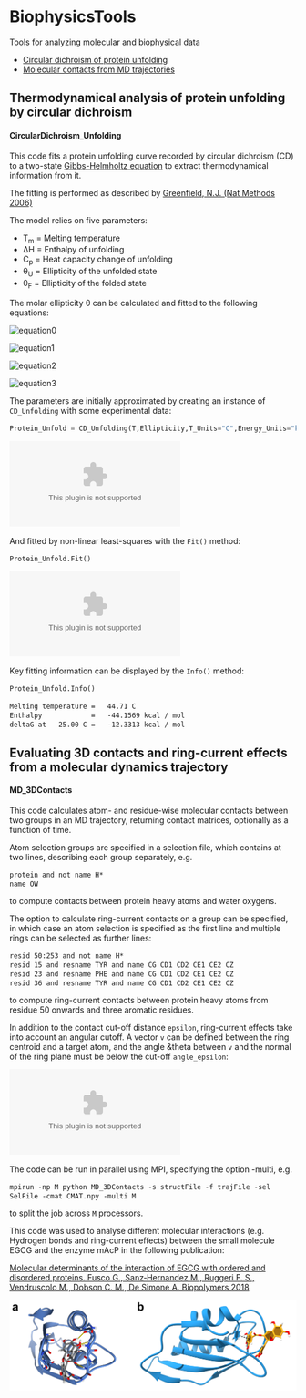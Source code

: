 # BiophysicsTools
Tools for analyzing molecular and biophysical data

- [Circular dichroism of protein unfolding](#thermodynamical-analysis-of-protein-unfolding-by-circular-dichroism)
- [Molecular contacts from MD trajectories](#evaluating-3d-contacts-and-ring-current-effects-from-a-molecular-dynamics-trajectory)

## Thermodynamical analysis of protein unfolding by circular dichroism

#### CircularDichroism_Unfolding

This code fits a protein unfolding curve recorded by circular dichroism (CD) to a two-state [Gibbs-Helmholtz equation](https://en.wikipedia.org/wiki/Gibbs–Helmholtz_equation) to extract thermodynamical information from it.

The fitting is performed as described by [Greenfield, N.J. (Nat Methods 2006)](https://www.nature.com/articles/nprot.2006.204)

The model relies on five parameters:
- T<sub>m</sub> = Melting temperature
- &Delta;H = Enthalpy of unfolding
- C<sub>p</sub> = Heat capacity change of unfolding 
- &theta;<sub>U</sub> = Ellipticity of the unfolded state
- &theta;<sub>F</sub> = Ellipticity of the folded state


The molar ellipticity &theta; can be calculated and fitted to the following equations:

![equation0](https://latex.codecogs.com/gif.latex?\Delta&space;G&space;=&space;\Delta&space;H&space;\left&space;(&space;\frac{1-T}{T_m}&space;\right&space;)&space;-&space;\Delta&space;C_p&space;\left&space;[&space;\left&space;(&space;T_m&space;-&space;T&space;\right&space;)&space;&plus;&space;T\log{&space;\frac{T}{T_m}}&space;\right&space;])

![equation1](https://latex.codecogs.com/gif.latex?K&space;=&space;\exp{\left&space;(&space;\frac{-\Delta&space;G}{RT}&space;\right&space;)})

![equation2](https://latex.codecogs.com/gif.latex?\alpha&space;=&space;\frac{K}{1&plus;K})

![equation3](https://latex.codecogs.com/gif.latex?\theta&space;=&space;\alpha&space;\left&space;(&space;\theta_F&space;-&space;\theta_U&space;\right&space;)&space;&plus;&space;\theta_U)

The parameters are initially approximated by creating an instance of `CD_Unfolding` with some experimental data:

```python
Protein_Unfold = CD_Unfolding(T,Ellipticity,T_Units="C",Energy_Units="kcal")
```

![Before fitting](https://github.com/maximosanz/BiophysicsTools/blob/master/CircularDichroism_Unfolding/Before_Fitting.eps)

And fitted by non-linear least-squares with the `Fit()` method:

```python
Protein_Unfold.Fit()
```

![After fitting](https://github.com/maximosanz/BiophysicsTools/blob/master/CircularDichroism_Unfolding/After_Fitting.eps)

Key fitting information can be displayed by the `Info()` method:


```python
Protein_Unfold.Info()
```
```
Melting temperature =   44.71 C
Enthalpy            =   -44.1569 kcal / mol
deltaG at   25.00 C =   -12.3313 kcal / mol
```

## Evaluating 3D contacts and ring-current effects from a molecular dynamics trajectory

#### MD_3DContacts

This code calculates atom- and residue-wise molecular contacts between two groups in an MD trajectory, returning contact matrices, optionally as a function of time.

Atom selection groups are specified in a selection file, which contains at two lines, describing each group separately, e.g.

```
protein and not name H*
name OW
```
to compute contacts between protein heavy atoms and water oxygens.

The option to calculate ring-current contacts on a group can be specified, in which case an atom selection is specified as the first line and multiple rings can be selected as further lines:

```
resid 50:253 and not name H*
resid 15 and resname TYR and name CG CD1 CD2 CE1 CE2 CZ
resid 23 and resname PHE and name CG CD1 CD2 CE1 CE2 CZ
resid 36 and resname TYR and name CG CD1 CD2 CE1 CE2 CZ
```
to compute ring-current contacts between protein heavy atoms from residue 50 onwards and three aromatic residues.

In addition to the contact cut-off distance ```epsilon```, ring-current effects take into account an angular cutoff. A vector ```v``` can be defined between the ring centroid and a target atom, and the angle &theta between ```v``` and the normal of the ring plane must be below the cut-off ```angle_epsilon```:

![Ring-current](https://github.com/maximosanz/BiophysicsTools/blob/master/MD_3DContacts/Ring_Current.eps)

The code can be run in parallel using MPI, specifying the option -multi, e.g.

```
mpirun -np M python MD_3DContacts -s structFile -f trajFile -sel SelFile -cmat CMAT.npy -multi M
```
to split the job across ```M``` processors.

This code was used to analyse different molecular interactions (e.g. Hydrogen bonds and ring-current effects) between the small molecule EGCG and the enzyme mAcP in the following publication:

[Molecular determinants of the interaction of EGCG with ordered and disordered proteins. Fusco G., Sanz‐Hernandez M., Ruggeri F. S., Vendruscolo M., Dobson C. M., De Simone A. Biopolymers 2018](https://onlinelibrary.wiley.com/doi/abs/10.1002/bip.23117)

![EGCG_Interactions](https://github.com/maximosanz/BiophysicsTools/blob/master/MD_3DContacts/EGCG_Interactions.png)
